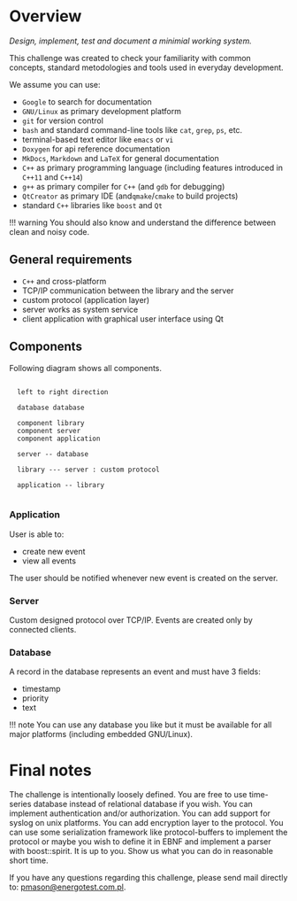 # Overview

*Design, implement, test and document a minimial working system.*

This challenge was created to check your familiarity with common concepts, standard metodologies and tools used in everyday development.

We assume you can use:

- `Google` to search for documentation
- `GNU/Linux` as primary development platform
- `git` for version control
- `bash` and standard command-line tools like `cat`, `grep`, `ps`, etc.
- terminal-based text editor like `emacs` or `vi`
- `Doxygen` for api reference documentation
- `MkDocs`, `Markdown` and `LaTeX` for general documentation
- `C++` as primary programming language (including features introduced in `C++11` and `C++14`)
- `g++` as primary compiler for `C++` (and `gdb` for debugging)
- `QtCreator` as primary IDE (and`qmake`/`cmake` to build projects)
- standard `C++` libraries like `boost` and `Qt`


!!! warning
    You should also know and understand the difference between clean and noisy code.

## General requirements

- `C++` and cross-platform
- TCP/IP communication between the library and the server
- custom protocol (application layer)
- server works as system service
- client application with graphical user interface using Qt

## Components

Following diagram shows all components.


```plantuml

  left to right direction

  database database

  component library
  component server
  component application

  server -- database

  library --- server : custom protocol

  application -- library


 ```

### Application

User is able to:

- create new event
- view all events

The user should be notified whenever new event is created on the server.

### Server

Custom designed protocol over TCP/IP. Events are created only by connected clients.

### Database

A record in the database represents an event and must have 3 fields:

- timestamp
- priority
- text

!!! note
    You can use any database you like but it must be available for all major platforms (including embedded GNU/Linux).

# Final notes

The challenge is intentionally loosely defined.
You are free to use time-series database instead of relational database if you wish.
You can implement authentication and/or authorization.
You can add support for syslog on unix platforms.
You can add encryption layer to the protocol.
You can use some serialization framework like protocol-buffers to implement the protocol or maybe you wish to define it in EBNF and implement a parser with boost::spirit.
It is up to you.
Show us what you can do in reasonable short time.

If you have any questions regarding this challenge, please send mail directly to: pmason@energotest.com.pl.
